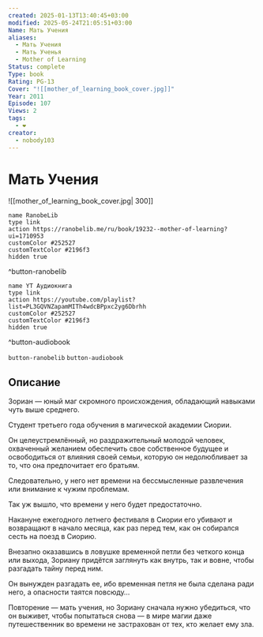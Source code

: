```yaml
---
created: 2025-01-13T13:40:45+03:00
modified: 2025-05-24T21:05:51+03:00
Name: Мать Учения
aliases:
  - Мать Учения
  - Мать Ученья
  - Mother of Learning
Status: complete
Type: book
Rating: PG-13
Cover: "![[mother_of_learning_book_cover.jpg]]"
Year: 2011
Episode: 107
Views: 2
tags:
  - ❤
creator:
  - nobody103
---
```


# Мать Учения

![[mother_of_learning_book_cover.jpg| 300]]

```button
name RanobeLib
type link
action https://ranobelib.me/ru/book/19232--mother-of-learning?ui=1710953
customColor #252527
customTextColor #2196f3
hidden true
```
^button-ranobelib

```button
name YT Аудиокнига
type link
action https://youtube.com/playlist?list=PL3GQVNZapamMITh4wdcBPpxc2yg6Dbrhh
customColor #252527
customTextColor #2196f3
hidden true
```
^button-audiobook


`button-ranobelib` `button-audiobook`

## Описание

Зориан — юный маг скромного происхождения, обладающий навыками чуть выше среднего.

Студент третьего года обучения в магической академии Сиории.

Он целеустремлённый, но раздражительный молодой человек, охваченный желанием обеспечить свое собственное будущее и освободиться от влияния своей семьи, которую он недолюбливает за то, что она предпочитает его братьям.

Следовательно, у него нет времени на бессмысленные развлечения или внимание к чужим проблемам.

Так уж вышло, что времени у него будет предостаточно.

Накануне ежегодного летнего фестиваля в Сиории его убивают и возвращают в начало месяца, как раз перед тем, как он собирался сесть на поезд в Сиорию.

Внезапно оказавшись в ловушке временной петли без четкого конца или выхода, Зориану придётся заглянуть как внутрь, так и вовне, чтобы разгадать тайну перед ним.

Он вынужден разгадать ее, ибо временная петля не была сделана ради него, а опасности таятся повсюду…

Повторение — мать учения, но Зориану сначала нужно убедиться, что он выживет, чтобы попытаться снова — в мире магии даже путешественник во времени не застрахован от тех, кто желает ему зла.
